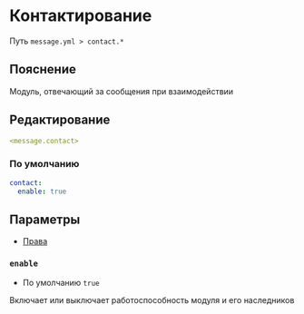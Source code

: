 # Контактирование
Путь `message.yml > contact.*`

## Пояснение
Модуль, отвечающий за сообщения при взаимодействии

## Редактирование
```yaml
<message.contact>
```

### По умолчанию
```yaml
contact:
  enable: true
```

## Параметры

- [Права](/ru/permission/message/contact/)

### `enable`
- По умолчанию `true`

Включает или выключает работоспособность модуля и его наследников